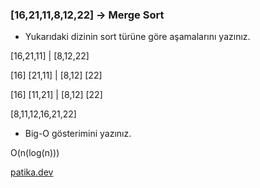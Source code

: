 ### [16,21,11,8,12,22] -> Merge Sort

  *  Yukarıdaki dizinin sort türüne göre aşamalarını yazınız.
  
  [16,21,11]  |  [8,12,22]
  
  [16] [21,11]  | [8,12] [22]
  
  [16] [11,21]  | [8,12] [22]
  
  [8,11,12,16,21,22]
  
  * Big-O gösterimini yazınız.
  
  O(n(log(n)))
  
  [patika.dev](patika.dev)
